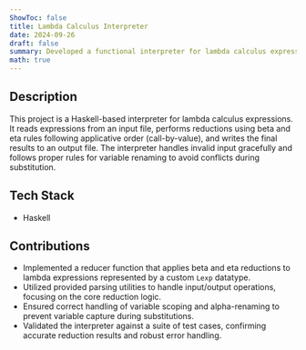 ```yaml
---
ShowToc: false  
title: Lambda Calculus Interpreter  
date: 2024-09-26  
draft: false  
summary: Developed a functional interpreter for lambda calculus expressions with support for beta and eta reductions in applicative order.  
math: true  
---
```


## Description

This project is a Haskell-based interpreter for lambda calculus expressions. It reads expressions from an input file, performs reductions using beta and eta rules following applicative order (call-by-value), and writes the final results to an output file. The interpreter handles invalid input gracefully and follows proper rules for variable renaming to avoid conflicts during substitution. 

## Tech Stack  
- Haskell

## Contributions  
- Implemented a reducer function that applies beta and eta reductions to lambda expressions represented by a custom `Lexp` datatype.
- Utilized provided parsing utilities to handle input/output operations, focusing on the core reduction logic.
- Ensured correct handling of variable scoping and alpha-renaming to prevent variable capture during substitutions.
- Validated the interpreter against a suite of test cases, confirming accurate reduction results and robust error handling.
